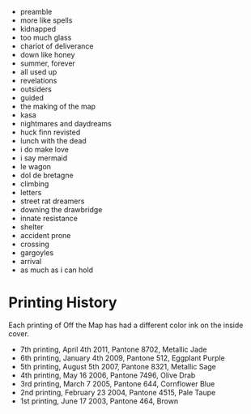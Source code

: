 - preamble
- more like spells
- kidnapped
- too much glass
- chariot of deliverance
- down like honey
- summer, forever
- all used up
- revelations
- outsiders
- guided
- the making of the map
- kasa
- nightmares and daydreams
- huck finn revisted
- lunch with the dead
- i do make love
- i say mermaid
- le wagon
- dol de bretagne
- climbing
- letters
- street rat dreamers
- downing the drawbridge
- innate resistance
- shelter
- accident prone
- crossing
- gargoyles
- arrival
- as much as i can hold

# Printing History

Each printing of Off the Map has had a different color ink on the inside cover.

- 7th printing, April 4th 2011, Pantone 8702, Metallic Jade
- 6th printing, January 4th 2009, Pantone 512, Eggplant Purple
- 5th printing, August 5th 2007, Pantone 8321, Metallic Sage
- 4th printing, May 16 2006, Pantone 7496, Olive Drab
- 3rd printing, March 7 2005, Pantone 644, Cornflower Blue
- 2nd printing, February 23 2004, Pantone 4515, Pale Taupe
- 1st printing, June 17 2003, Pantone 464, Brown
